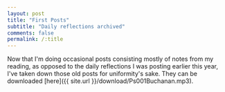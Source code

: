 ```yaml
---
layout: post
title: "First Posts"
subtitle: "Daily reflections archived"
comments: false
permalink: /:title
---
```


Now that I'm doing occasional posts consisting mostly of notes from my reading, as opposed to the daily reflections I was posting earlier this year, I've taken down those old posts for uniformity's sake. They can be downloaded [here]({{ site.url }}/download/Ps001Buchanan.mp3).